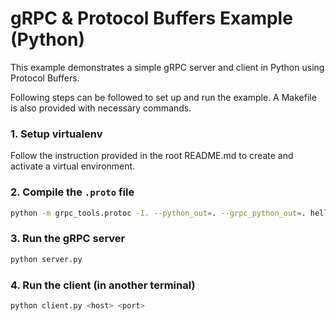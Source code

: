 # gRPC & Protocol Buffers Example (Python)
This example demonstrates a simple gRPC server and client in Python using Protocol Buffers.

Following steps can be followed to set up and run the example. A Makefile is also provided with necessary commands.

### 1. Setup virtualenv
Follow the instruction provided in the root README.md to create and activate a virtual environment.

### 2. Compile the `.proto` file

```bash
python -m grpc_tools.protoc -I. --python_out=. --grpc_python_out=. hello.proto
```

### 3. Run the gRPC server

```bash
python server.py
```

### 4. Run the client (in another terminal)

```bash
python client.py <host> <port>
```
